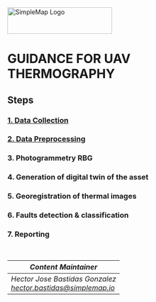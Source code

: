 <img src="https://simplemap.io/wp-content/uploads/2022/08/Color-logo-no-background-1-2048x522.png" alt="SimpleMap Logo" width="236" height="60">

# GUIDANCE FOR UAV THERMOGRAPHY

## Steps
### [1. Data Collection](data_collection.md)
### [2. Data Preprocessing](data_preprocessing.md)
### 3. Photogrammetry RBG
### 4. Generation of digital twin of the asset
### 5. Georegistration of thermal images
### 6. Faults detection & classification
### 7. Reporting
<br>



|*Content Maintainer*|
|-|
|*Hector Jose Bastidas Gonzalez*<br>*hector.bastidas@simplemap.io*|